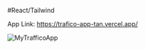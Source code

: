 

#React/Tailwind

App Link: https://trafico-app-tan.vercel.app/


![MyTrafficoApp](https://github.com/unitejohndalev/Trafico_App/assets/91070572/4e126389-9da9-426c-b16c-a7c5f3a62a4b)
